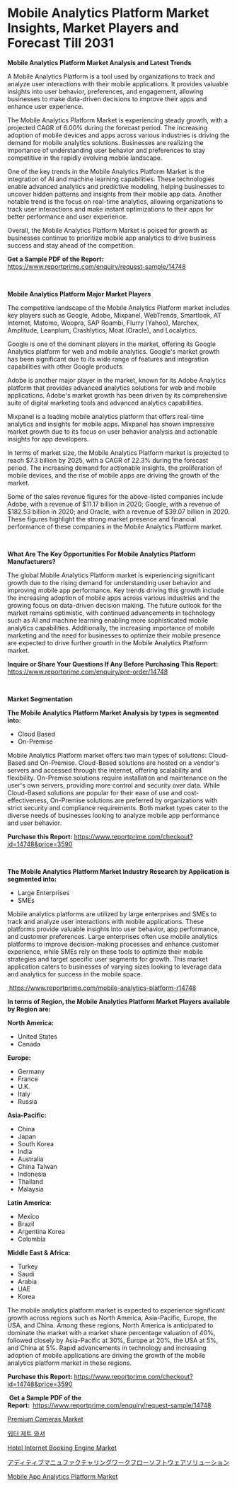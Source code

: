 <p><h1>Mobile Analytics Platform Market Insights, Market Players and Forecast Till 2031</h1></p><p><strong>Mobile Analytics Platform Market Analysis and Latest Trends</strong></p>
<p><p>A Mobile Analytics Platform is a tool used by organizations to track and analyze user interactions with their mobile applications. It provides valuable insights into user behavior, preferences, and engagement, allowing businesses to make data-driven decisions to improve their apps and enhance user experience.</p><p>The Mobile Analytics Platform Market is experiencing steady growth, with a projected CAGR of 6.00% during the forecast period. The increasing adoption of mobile devices and apps across various industries is driving the demand for mobile analytics solutions. Businesses are realizing the importance of understanding user behavior and preferences to stay competitive in the rapidly evolving mobile landscape.</p><p>One of the key trends in the Mobile Analytics Platform Market is the integration of AI and machine learning capabilities. These technologies enable advanced analytics and predictive modeling, helping businesses to uncover hidden patterns and insights from their mobile app data. Another notable trend is the focus on real-time analytics, allowing organizations to track user interactions and make instant optimizations to their apps for better performance and user experience.</p><p>Overall, the Mobile Analytics Platform Market is poised for growth as businesses continue to prioritize mobile app analytics to drive business success and stay ahead of the competition.</p></p>
<p><strong>Get a Sample PDF of the Report:&nbsp;</strong> <a href="https://www.reportprime.com/enquiry/request-sample/14748">https://www.reportprime.com/enquiry/request-sample/14748</a></p>
<p>&nbsp;</p>
<p><strong>Mobile Analytics Platform Major Market Players</strong></p>
<p><p>The competitive landscape of the Mobile Analytics Platform market includes key players such as Google, Adobe, Mixpanel, WebTrends, Smartlook, AT Internet, Matomo, Woopra, SAP Roambi, Flurry (Yahoo), Marchex, Amplitude, Leanplum, Crashlytics, Moat (Oracle), and Localytics.</p><p>Google is one of the dominant players in the market, offering its Google Analytics platform for web and mobile analytics. Google's market growth has been significant due to its wide range of features and integration capabilities with other Google products.</p><p>Adobe is another major player in the market, known for its Adobe Analytics platform that provides advanced analytics solutions for web and mobile applications. Adobe's market growth has been driven by its comprehensive suite of digital marketing tools and advanced analytics capabilities.</p><p>Mixpanel is a leading mobile analytics platform that offers real-time analytics and insights for mobile apps. Mixpanel has shown impressive market growth due to its focus on user behavior analysis and actionable insights for app developers.</p><p>In terms of market size, the Mobile Analytics Platform market is projected to reach $7.3 billion by 2025, with a CAGR of 22.3% during the forecast period. The increasing demand for actionable insights, the proliferation of mobile devices, and the rise of mobile apps are driving the growth of the market.</p><p>Some of the sales revenue figures for the above-listed companies include Adobe, with a revenue of $11.17 billion in 2020; Google, with a revenue of $182.53 billion in 2020; and Oracle, with a revenue of $39.07 billion in 2020. These figures highlight the strong market presence and financial performance of these companies in the Mobile Analytics Platform market.</p></p>
<p>&nbsp;</p>
<p><strong>What Are The Key Opportunities For Mobile Analytics Platform Manufacturers?</strong></p>
<p><p>The global Mobile Analytics Platform market is experiencing significant growth due to the rising demand for understanding user behavior and improving mobile app performance. Key trends driving this growth include the increasing adoption of mobile apps across various industries and the growing focus on data-driven decision making. The future outlook for the market remains optimistic, with continued advancements in technology such as AI and machine learning enabling more sophisticated mobile analytics capabilities. Additionally, the increasing importance of mobile marketing and the need for businesses to optimize their mobile presence are expected to drive further growth in the Mobile Analytics Platform market.</p></p>
<p><strong>Inquire or Share Your Questions If Any Before Purchasing This Report:</strong> <a href="https://www.reportprime.com/enquiry/pre-order/14748">https://www.reportprime.com/enquiry/pre-order/14748</a></p>
<p>&nbsp;</p>
<p><strong>Market Segmentation</strong></p>
<p><strong>The Mobile Analytics Platform Market Analysis by types is segmented into:</strong></p>
<p><ul><li>Cloud Based</li><li>On-Premise</li></ul></p>
<p><p>Mobile Analytics Platform market offers two main types of solutions: Cloud-Based and On-Premise. Cloud-Based solutions are hosted on a vendor's servers and accessed through the internet, offering scalability and flexibility. On-Premise solutions require installation and maintenance on the user's own servers, providing more control and security over data. While Cloud-Based solutions are popular for their ease of use and cost-effectiveness, On-Premise solutions are preferred by organizations with strict security and compliance requirements. Both market types cater to the diverse needs of businesses looking to analyze mobile app performance and user behavior.</p></p>
<p><strong>Purchase this Report:&nbsp;</strong><a href="https://www.reportprime.com/checkout?id=14748&price=3590">https://www.reportprime.com/checkout?id=14748&price=3590</a></p>
<p>&nbsp;</p>
<p><strong>The Mobile Analytics Platform Market Industry Research by Application is segmented into:</strong></p>
<p><ul><li>Large Enterprises</li><li>SMEs</li></ul></p>
<p><p>Mobile analytics platforms are utilized by large enterprises and SMEs to track and analyze user interactions with mobile applications. These platforms provide valuable insights into user behavior, app performance, and customer preferences. Large enterprises often use mobile analytics platforms to improve decision-making processes and enhance customer experience, while SMEs rely on these tools to optimize their mobile strategies and target specific user segments for growth. This market application caters to businesses of varying sizes looking to leverage data and analytics for success in the mobile space.</p></p>
<p><a href="https://www.reportprime.com/mobile-analytics-platform-r14748">&nbsp;https://www.reportprime.com/mobile-analytics-platform-r14748</a></p>
<p><strong>In terms of Region, the Mobile Analytics Platform Market Players available by Region are:</strong></p>
<p>
    <p> <strong> North America: </strong>
        <ul>
            <li>United States</li>
            <li>Canada</li>
        </ul>
        </p> 
    <p> <strong> Europe: </strong>
        <ul>
            <li>Germany</li>
            <li>France</li>
            <li>U.K.</li>
            <li>Italy</li>
            <li>Russia</li>
        </ul>
        </p> 
    <p> <strong> Asia-Pacific: </strong>
        <ul>
            <li>China</li>
            <li>Japan</li>
            <li>South Korea</li>
            <li>India</li>
            <li>Australia</li>
            <li>China Taiwan</li>
            <li>Indonesia</li>
            <li>Thailand</li>
            <li>Malaysia</li>
        </ul>
        </p> 
    <p> <strong> Latin America: </strong>
        <ul>
            <li>Mexico</li>
            <li>Brazil</li>
            <li>Argentina Korea</li>
            <li>Colombia</li>
        </ul>
        </p> 
    <p> <strong> Middle East & Africa: </strong>
        <ul>
            <li>Turkey</li>
            <li>Saudi</li>
            <li>Arabia</li>
            <li>UAE</li>
            <li>Korea</li>
        </ul>
    </p>
    </p>
<p><p>The mobile analytics platform market is expected to experience significant growth across regions such as North America, Asia-Pacific, Europe, the USA, and China. Among these regions, North America is anticipated to dominate the market with a market share percentage valuation of 40%, followed closely by Asia-Pacific at 30%, Europe at 20%, the USA at 5%, and China at 5%. Rapid advancements in technology and increasing adoption of mobile applications are driving the growth of the mobile analytics platform market in these regions.</p></p>
<p><strong>Purchase this Report: </strong><a href="https://www.reportprime.com/checkout?id=14748&price=3590">https://www.reportprime.com/checkout?id=14748&price=3590</a></p>
<p>&nbsp;<strong>Get a Sample PDF of the Report:&nbsp;&nbsp;</strong><a href="https://www.reportprime.com/enquiry/request-sample/14748">https://www.reportprime.com/enquiry/request-sample/14748</a></p>
<p><strong></strong></p>
<p><p><a href="https://issuu.com/reportprime-2/docs/premium-cameras-market-size-2030.pptx">Premium Cameras Market</a></p><p><a href="https://github.com/iansanftyord09878/Market-Research-Report-List-1/blob/main/323665975607.md">워터 제트 와셔</a></p><p><a href="https://github.com/yemakinde/Market-Research-Report-List-2/blob/main/hotel-internet-booking-engine-market.md">Hotel Internet Booking Engine Market</a></p><p><a href="https://github.com/MacyOrn/Market-Research-Report-List-1/blob/main/303512581107.md">アディティブマニュファクチャリングワークフローソフトウェアソリューション</a></p><p><a href="https://github.com/Alonsoolds3wq1d81czn8rbol/Market-Research-Report-List-2/blob/main/mobile-app-analytics-platform-market.md">Mobile App Analytics Platform Market</a></p></p>